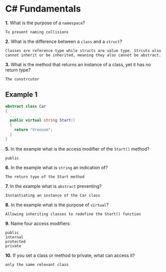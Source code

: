 # C# Fundamentals


**1.** What is the purpose of a `namespace`?
<!-- enter you answer in the space below -->
```
To prevent naming collisions
```
**2.** What is the difference between a `class` and a `struct`?
<!-- enter you answer in the space below -->
```
Classes are reference type while structs are value type. Strcuts also cannot inherit or be inherited, meaning they also cannot be abstract.
```
**3.** What is the method that returns an instance of a class, yet it has no return type?
<!-- enter you answer in the space below -->
```
The constrcutor
```
## Example 1
```c#
abstract class Car
{
  ...
  public virtual string Start()
  {
    return "Vroooom";
  }
}
```
**5.** In the example what is the access modifier of the `Start()` method?
<!-- enter you answer in the space below -->
```
public
```
**6.** In the example what is `string` an indication of?
<!-- enter you answer in the space below -->
```
The return type of the Start method
```
**7.** In the example what is `abstract` preventing?
<!-- enter you answer in the space below -->
```
Instantiating an instance of the Car class
```
**8.** In the example what is the purpose of `virtual`?
<!-- enter you answer in the space below -->
```
Allowing inheriting classes to redefine the Start() function
```
**9.** Name four access modifiers:
<!-- enter you answer in the space below -->
```
public
internal
protected
private
```
**10.** If you set a class or method to private, what can access it?
<!-- enter you answer in the space below -->
```
only the same relevant class
```